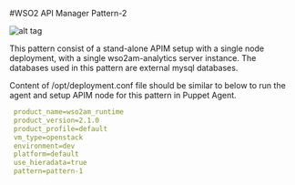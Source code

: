 #WSO2 API Manager Pattern-2

![alt tag](https://github.com/rmsamitha/puppet-apim/blob/v2.1.0/wso2am/patterns/design/am-2.1.0-pattern-2.png)

This pattern consist of a stand-alone APIM setup with a single node deployment, with a single wso2am-analytics server
instance. The databases used in this pattern are external mysql databases.

Content of /opt/deployment.conf file should be similar to below to run the agent and setup APIM node for this pattern
 in Puppet Agent.

```yaml
 product_name=wso2am_runtime
 product_version=2.1.0
 product_profile=default
 vm_type=openstack
 environment=dev
 platform=default
 use_hieradata=true
 pattern=pattern-1
```